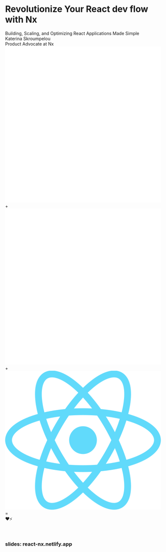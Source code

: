 # Revolutionize Your React dev flow with Nx

<div class="text-xl text-gray-500 mt-4">
Building, Scaling, and Optimizing React Applications Made Simple
</div>

<div class="mt-12">
  <div class="text-lg">
 <span class="font-bold">Katerina Skroumpelou</span>
  </div>
  <div class="text-gray-400">
    Product Advocate at Nx
  </div>
</div>
  
<div class="mt-12 flex justify-center items-center gap-12">
  <div class="w-32 h-32 bg-gray-200 dark:bg-gray-800 rounded flex items-center justify-center">
   <img 
      src="../images/nx.png" 
      alt="Nx logo" 
    />
  </div>
   <div class="text-4xl font-bold">+</div>
 <div class="w-32 h-32 bg-gray-200 dark:bg-gray-800 rounded flex items-center justify-center">
    <img 
      src="../images/nx_cloud.png" 
      alt="Nx Cloud logo" 
    />
  </div>
   <div class="text-4xl font-bold">+</div>
 <div class="w-32 h-32 bg-gray-200 dark:bg-gray-800 rounded flex items-center justify-center">
   <img 
      src="../images/react.png" 
      alt="React logo" 
      class="max-w-full max-h-full object-contain"
    />
  </div>
    <div class="text-4xl font-bold">=</div>
  <div class="text-4xl">❤️⚡️</div>
</div>

<br>
<br>

### slides: react-nx.netlify.app
